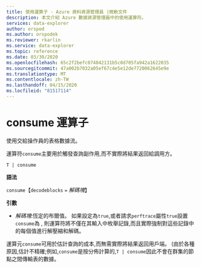```yaml
---
title: 使用運算子 - Azure 資料資源管理員 |微軟文件
description: 本文介紹 Azure 數據資源管理器中的使用運算符。
services: data-explorer
author: orspod
ms.author: orspodek
ms.reviewer: rkarlin
ms.service: data-explorer
ms.topic: reference
ms.date: 03/30/2020
ms.openlocfilehash: 65c2f2befc074042131b5c0d705fa942a1622035
ms.sourcegitcommit: 47a002b7032a05ef67c4e5e12de7720062645e9e
ms.translationtype: MT
ms.contentlocale: zh-TW
ms.lasthandoff: 04/15/2020
ms.locfileid: "81517114"
---
```

# <a name="consume-operator"></a>consume 運算子

使用交給操作員的表格數據流。 

運算符`consume`主要用於觸發查詢副作用,而不實際將結果返回給調用方。

```kusto
T | consume
```

**語法**

`consume`【`decodeblocks` `=` *解碼塊*】

**引數**

* *解碼塊*:恆定的布爾值。 如果設定為`true`,或者請求`perftrace`屬性`true`設置`consume`為 , 則運算符將不僅在其輸入中枚舉記錄,而且實際強制對這些記錄中的每個值進行解壓縮和解碼。

運算元`consume`可用於估計查詢的成本,而無需實際將結果返回用戶端。
(由於各種原因,估計不精確;例如,`consume`是按分佈計算的,`T | consume`因此不會在群集的節點之間傳輸表的數據。

<!--
* *WithStats*: A constant Boolean value. If set to `true` (or if the global
  property `perftrace` is set), the operator will return a single
  row with a single column called `Stats` of type `dynamic` holding the statistics
  of the data source fed to the `consume` operator.
-->